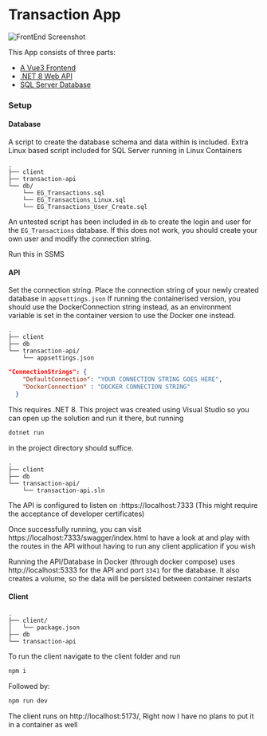 # Transaction App

![FrontEnd Screenshot](https://github.com/Reuel-T/transaction-app/assets/69512501/b8e6302f-073b-4018-92d1-15db00a50a64)

This App consists of three parts:
- [A Vue3 Frontend](https://vuejs.org/)
- [.NET 8 Web API](https://dotnet.microsoft.com/en-us/)
- [SQL Server Database](https://www.microsoft.com/en-za/sql-server/sql-server-downloads)

### Setup

#### Database

A script to create the database schema and data within is included. Extra Linux based script included for SQL Server running in Linux Containers

```
.
├── client
├── transaction-api
└── db/
    └── EG_Transactions.sql
    └── EG_Transactions_Linux.sql
    └── EG_Transactions_User_Create.sql
```

An untested script has been included in `db` to create the login and user for the `EG_Transactions` database. If this does not work, you should create your own user and modify the connection string.


Run this in SSMS

#### API

Set the connection string. Place the connection string of your newly created database in `appsettings.json` If running the containerised version, you should use the DockerConnection string instead, as 
an environment variable is set in the container version to use the Docker one instead.

```
.
├── client
├── db
└── transaction-api/
    └── appsettings.json
```

```json
"ConnectionStrings": {
    "DefaultConnection": "YOUR CONNECTION STRING GOES HERE",
    "DockerConnection" : "DOCKER CONNECTION STRING"
  }
```

This requires .NET 8. This project was created using Visual Studio so you can open up the solution and run it there, but running

```bash
dotnet run
```

in the project directory should suffice.

```
.
├── client
├── db
└── transaction-api/
    └── transaction-api.sln
```

The API is configured to listen on :https://localhost:7333 (This might require the acceptance of developer certificates)

Once successfully running, you can visit https://localhost:7333/swagger/index.html to have a look at and play with the routes in the API  without having to run any client application if you wish

Running the API/Database in Docker (through docker compose) uses http://localhost:5333 for the API and port `3341` for the database. It also creates a volume, so the data will be persisted between container restarts

#### Client

```
.
├── client/
│   └── package.json
├── db
└── transaction-api
```

To run the client navigate to the client folder and run

```bash
npm i
```
Followed by:
```bash
npm run dev
```

The client runs on http://localhost:5173/, Right now I have no plans to put it in a container as well
